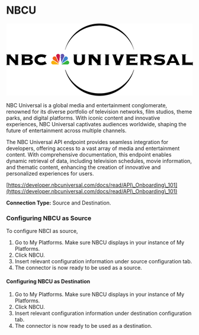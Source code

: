 # NBCU

![](<.gitbook/assets/image (42).png>)

NBC Universal is a global media and entertainment conglomerate, renowned for its diverse portfolio of television networks, film studios, theme parks, and digital platforms. With iconic content and innovative experiences, NBC Universal captivates audiences worldwide, shaping the future of entertainment across multiple channels.

The NBC Universal API endpoint provides seamless integration for developers, offering access to a vast array of media and entertainment content. With comprehensive documentation, this endpoint enables dynamic retrieval of data, including television schedules, movie information, and thematic content, enhancing the creation of innovative and personalized experiences for users.

[https://developer.nbcuniversal.com/docs/read/API\_Onboarding\_101](https://developer.nbcuniversal.com/docs/read/API\_Onboarding\_101)

**Connection Type:** Source and Destination.

### Configuring NBCU as Source

To configure NBCI as source,&#x20;

1. Go to My Platforms. Make sure NBCU displays in your instance of My Platforms.
2. Click NBCU.
3. Insert relevant configuration information under source configuration tab.
4. The connector is now ready to be used as a source.

#### Configuring NBCU as Destination

1. Go to My Platforms. Make sure NBCU displays in your instance of My Platforms.
2. Click NBCU.
3. Insert relevant configuration information under destination configuration tab.
4. The connector is now ready to be used as a destination.
